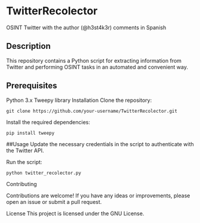 # TwitterRecolector
OSINT Twitter with the author (@h3st4k3r) comments in Spanish


## Description
This repository contains a Python script for extracting information from Twitter and performing OSINT tasks in an automated and convenient way.

## Prerequisites
Python 3.x
Tweepy library
Installation
Clone the repository:

`git clone https://github.com/your-username/TwitterRecolector.git`

Install the required dependencies:

`pip install tweepy`

##Usage
Update the necessary credentials in the script to authenticate with the Twitter API.

Run the script:

`python twitter_recolector.py`

Contributing

Contributions are welcome! If you have any ideas or improvements, please open an issue or submit a pull request.

License
This project is licensed under the GNU License.
